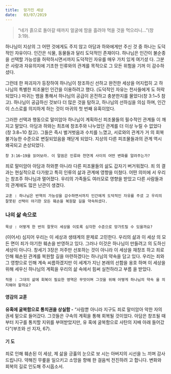 ```yaml
---
title:  망가진 세상
date:   03/07/2019
---
```


> <p></p>
> “네가 흙으로 돌아갈 때까지 얼굴에 땀을 흘려야 먹을 것을 먹으리니…”(창 3:19).

하나님이 지상의 그 어떤 것에게도 주지 않고 아담과 하와에게만 주신 것 중 하나는
도덕적인 자유이다. 인간은 식물, 동물들과 달리 도덕적인 존재이다. 하나님은 인간이
불순종을 선택할 가능성을 허락하시면서까지 도덕적인 자유를 매우 가치 있게 여기셨
다. 그분은 사랑과 자유의지에 기초한 인류와의 관계를 목적으로 그 모든 위험을 기꺼
이 감수하셨다.

그런데 한 파괴자가 등장하여 하나님이 창조하신 선하고 완전한 세상을 어지럽히
고 하나님의 특별한 피조물인 인간을 이용하려고 했다. (도덕적인 자유는 천사들에게
도 허락되었다.) 마귀는 뱀을 통해서 하나님의 공급이 온전하고 충분한지를 물었다(창
3:1~5 참고). 하나님이 공급하신 것보다 더 많은 것을 탐하고, 하나님의 선하심을 의심
하며, 인간이 스스로를 의지하게 하는 것이 마귀의 첫 번째 유혹이었다.

그러한 선택과 행동으로 말미암아 하나님이 계획하신 피조물들의 필수적인 관계들
이 깨지고 말았다. 아담과 하와는 최초에 창조주와 나누었던 관계를 더 이상 누릴 수
없었다(창 3:8~10 참고). 그들은 즉시 벌거벗음과 수치를 느꼈고, 서로와의 관계가 거
의 회복 불가능한 수준으로 변질되었음을 깨닫게 되었다. 지상의 다른 피조물들과의
관계 역시 왜곡되고 손상되었다.

`창 3:16~19을 읽어보라. 이 말씀은 인류와 천연계 사이의 어떤 변화를 알려주는가?`

죄로 말미암아 아담과 하와뿐 아니라 다른 피조물들의 삶도 갑자기 버거워졌다. 죄
의 결과는 현실적으로 다가왔고 특히 인류의 삶과 관계에 영향을 미쳤다. 어떤 의미에
서 우리는 창조주 하나님과 멀어졌다. 우리의 가족들도 여러모로 영향을 받았고 다른
사람들과의 관계에도 많은 난관이 생겼다.

`교훈 : 하나님은 반역의 가능성을 감수하면서까지 인간에게 도덕적인 자유를 주셨
고 우리의 잘못된 선택이 야기한 모든 훼손을 복원할 길을 약속하셨다.`

### 나의 삶 속으로

`묵상 : 어떻게 한 번의 잘못이 세상을 이토록 심각한 수준으로 망가트릴 수 있을까요?`

(이어서) 심지어 우리는 이 세상과 생태계의 문제로 고민한다. 우리의 삶과 이 세상
의 모든 면이 죄가 야기한 훼손을 반영하고 있다. 그러나 이것은 하나님이 만들려고 의
도하신 세상이 아니다. 창세기 3장은 저주만 선포하는 것이 아니라 이 세상을 재창조
하고 죄로 인해 훼손된 관계를 복원할 길을 마련하겠다는 하나님의 약속을 담고 있다.
우리는 죄와 그 영향으로 인해 계속 씨름하겠지만 이 세계가 지닌 본래의 선함을 옹호
하며 이 세상을 위해 세우신 하나님의 계획을 우리의 삶 속에서 힘써 실천하라고 부름
을 받았다.

`적용 : 그대의 삶에 회복이 필요한 영역은 무엇이며 그것을 위해 어떻게 하나님의 약속
을 의지해야 할까요?`

#### 영감의 교훈

**유혹에 굴복함으로 통치권을 상실함 -** “사람뿐 아니라
지구도 죄로 말미암아 악한 자의 권세 밑으로 들어갔다.
그것들은 구속의 계획을 통해 회복될 것이었다. 아담은
창조될 때부터 지구를 통치할 지위를 부여받았지만, 유
혹에 굴복함으로 사탄의 지배 아래 들어갔다”(부조와 선
지자, 67).

#### 기 도

죄로 인해 훼손된 이 세상,
제 삶을 긍휼의 눈으로 보
시는 아버지의 시선을 느
끼며 감사드립니다. 약해진
무릎을 일으키고 소망을
향해 한 걸음씩 전진하려
고 합니다. 변화와 회복의
길로 인도해 주시옵소서.